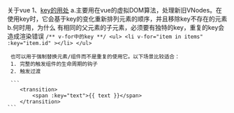 关于vue
1、[key的用处](https://cn.vuejs.org/v2/api/#key)
    a.主要用在vue的虚拟DOM算法，处理新旧VNodes。在使用key时，它会基于key的变化重新排列元素的顺序，并且移除key不存在的元素
    b.何时用，为什么
      有相同的父元素的子元素，必须要有独特的key，重复的key会造成渲染错误
      ```
       /** v-for中的key **/
        <ul>
            <li v-for="item in items" :key="item.id" ></li>
        </ul>
      ```

     也可以用于强制替换元素/组件而不是重复的使用它。以下场景比较适合：
     1. 完整的触发组件的生命周期的钩子
     2. 触发过渡

     ```
        <transition>
            <span :key="text">{{ text }}</span>
        </transition>
    ```
